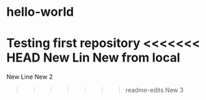 # hello-world
Testing first repository
<<<<<<< HEAD
New Lin
New from local
=======
New Line
New 2
>>>>>>> readme-edits
New 3
